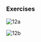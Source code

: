 ### Exercises

![12a](https://github.com/JeffKirui/alx-low_level_programming/assets/64260549/ca8cec3d-1b5d-4594-b6a4-c4694cebb4a5)

![12b](https://github.com/JeffKirui/alx-low_level_programming/assets/64260549/db638f16-21fc-43e5-8623-2d6f0174b128)
